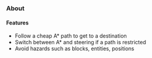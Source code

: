 ### About
#### Features
- Follow a cheap A* path to get to a destination
- Switch between A* and steering if a path is restricted
- Avoid hazards such as blocks, entities, positions
